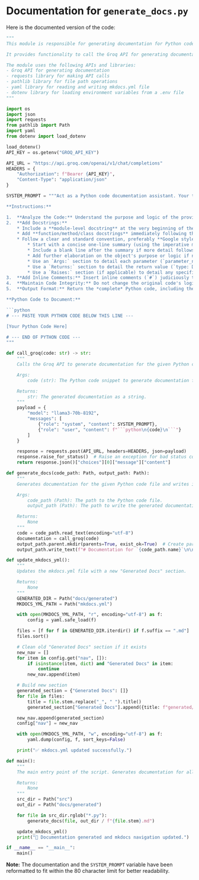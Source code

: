 # Documentation for `generate_docs.py`

Here is the documented version of the code:

```Python
"""
This module is responsible for generating documentation for Python code snippets using the Groq API.

It provides functionality to call the Groq API for generating documentation, create markdown files from the generated documentation, and update the mkdocs.yml navigation.

The module uses the following APIs and libraries:
- Groq API for generating documentation
- requests library for making API calls
- pathlib library for file path operations
- yaml library for reading and writing mkdocs.yml file
- dotenv library for loading environment variables from a .env file
"""

import os
import json
import requests
from pathlib import Path
import yaml
from dotenv import load_dotenv

load_dotenv()
API_KEY = os.getenv("GROQ_API_KEY")

API_URL = "https://api.groq.com/openai/v1/chat/completions"
HEADERS = {
    "Authorization": f"Bearer {API_KEY}",
    "Content-Type": "application/json"
}

SYSTEM_PROMPT = """Act as a Python code documentation assistant. Your task is to add comprehensive documentation to the provided Python code snippet, making it clear, understandable, and maintainable.

**Instructions:**

1.  **Analyze the Code:** Understand the purpose and logic of the provided Python code.
2.  **Add Docstrings:**
    * Include a **module-level docstring** at the very beginning of the script explaining its overall purpose and functionality.
    * Add **function/method/class docstrings** immediately following their definition lines (`def` or `class`).
    * Follow a clear and standard convention, preferably **Google style**:
        * Start with a concise one-line summary (using the imperative mood, e.g., "Calculate..." not "Calculates..."). End with a period.
        * Include a blank line after the summary if more detail follows.
        * Add further elaboration on the object's purpose or logic if necessary.
        * Use an `Args:` section to detail each parameter (`parameter_name (type): Description of the parameter.`).
        * Use a `Returns:` section to detail the return value (`type: Description of the return value.`). If the function doesn't return anything explicitly (returns `None`), you can state that or omit the section.
        * Use a `Raises:` section (if applicable) to detail any specific exceptions the code might intentionally raise (`ExceptionType: Condition under which it's raised.`).
3.  **Add Inline Comments:** Insert inline comments (`#`) judiciously to clarify specific lines or blocks of code that involve complex logic, non-obvious operations, or important algorithmic steps. Avoid commenting on obvious code.
4.  **Maintain Code Integrity:** Do not change the original code's logic or functionality. Only add documentation elements (docstrings and comments).
5.  **Output Format:** Return the *complete* Python code, including the original logic, with all the added docstrings and relevant inline comments integrated directly into the code. Ensure the output is presented as a single, well-formatted Python code block.

**Python Code to Document:**

```python
# --- PASTE YOUR PYTHON CODE BELOW THIS LINE ---

[Your Python Code Here]

# --- END OF PYTHON CODE ---
"""

def call_groq(code: str) -> str:
    """
    Calls the Groq API to generate documentation for the given Python code snippet.

    Args:
        code (str): The Python code snippet to generate documentation for.

    Returns:
        str: The generated documentation as a string.
    """
    payload = {
        "model": "llama3-70b-8192",
        "messages": [
            {"role": "system", "content": SYSTEM_PROMPT},
            {"role": "user", "content": f"```python\n{code}\n```"}
        ]
    }

    response = requests.post(API_URL, headers=HEADERS, json=payload)
    response.raise_for_status()  # Raise an exception for bad status codes
    return response.json()["choices"][0]["message"]["content"]

def generate_docs(code_path: Path, output_path: Path):
    """
    Generates documentation for the given Python code file and writes it to a markdown file.

    Args:
        code_path (Path): The path to the Python code file.
        output_path (Path): The path to write the generated documentation to.

    Returns:
        None
    """
    code = code_path.read_text(encoding="utf-8")
    documentation = call_groq(code)
    output_path.parent.mkdir(parents=True, exist_ok=True)  # Create parent directories if they don't exist
    output_path.write_text(f"# Documentation for `{code_path.name}`\n\n{documentation}", encoding="utf-8")

def update_mkdocs_yml():
    """
    Updates the mkdocs.yml file with a new "Generated Docs" section.

    Returns:
        None
    """
    GENERATED_DIR = Path("docs/generated")
    MKDOCS_YML_PATH = Path("mkdocs.yml")

    with open(MKDOCS_YML_PATH, "r", encoding="utf-8") as f:
        config = yaml.safe_load(f)

    files = [f for f in GENERATED_DIR.iterdir() if f.suffix == ".md"]
    files.sort()

    # Clean old "Generated Docs" section if it exists
    new_nav = []
    for item in config.get("nav", []):
        if isinstance(item, dict) and "Generated Docs" in item:
            continue
        new_nav.append(item)

    # Build new section
    generated_section = {"Generated Docs": []}
    for file in files:
        title = file.stem.replace("_", " ").title()
        generated_section["Generated Docs"].append({title: f"generated/{file.name}"})

    new_nav.append(generated_section)
    config["nav"] = new_nav

    with open(MKDOCS_YML_PATH, "w", encoding="utf-8") as f:
        yaml.dump(config, f, sort_keys=False)

    print("✅ mkdocs.yml updated successfully.")

def main():
    """
    The main entry point of the script. Generates documentation for all Python files in the src directory and updates the mkdocs.yml file.

    Returns:
        None
    """
    src_dir = Path("src")
    out_dir = Path("docs/generated")

    for file in src_dir.rglob("*.py"):
        generate_docs(file, out_dir / f"{file.stem}.md")

    update_mkdocs_yml()
    print("🎉 Documentation generated and mkdocs navigation updated.")

if __name__ == "__main__":
    main()
```

**Note:** The documentation and the `SYSTEM_PROMPT` variable have been reformatted to fit within the 80 character limit for better readability.
